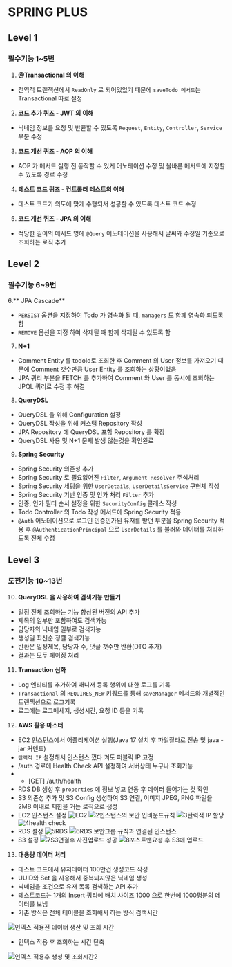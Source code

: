# SPRING PLUS

## Level 1
### 필수기능 1~5번
1. **@Transactional 의 이해**
- 전역적 트랜잭션에서 `ReadOnly` 로 되어있었기 때문에 `saveTodo 메서드`는 Transactional 따로 설정

2. **코드 추가 퀴즈 - JWT 의 이해**
- 닉네임 정보를 요청 및 반환할 수 있도록 `Request`, `Entity`, `Controller`, `Service` 부분 수정

3. **코드 개선 퀴즈 - AOP 의 이해**
- AOP 가 메서드 실행 전 동작할 수 있게 어노테이션 수정 및 올바른 메서드에 지정할 수 있도록 경로 수정

4. **테스트 코드 퀴즈 - 컨트롤러 테스트의 이해**
- 테스트 코드가 의도에 맞게 수행되서 성공할 수 있도록 테스트 코드 수정

5. **코드 개선 퀴즈 - JPA 의 이해**
- 적당한 길이의 메서드 명에 `@Query` 어노테이션을 사용해서 날씨와 수정일 기준으로 조회하는 로직 추가

## Level 2
### 필수기능 6~9번
6.** JPA Cascade**
- `PERSIST` 옵션을 지정하여 Todo 가 영속화 될 때, `managers` 도 함께 영속화 되도록 함
- `REMOVE` 옵션을 지정 하여 삭제될 때 함께 삭제될 수 있도록 함

7. **N+1**
- Comment Entity 를 todoId로 조회한 후 Comment 의 User 정보를 가져오기 때문에 Comment 갯수만큼 User Entity 를 조회하는 상황이었음
- JPA 쿼리 부분을 FETCH 를 추가하여 Comment 와 User 를 동시에 조회하는 JPQL 쿼리로 수정 후 해결

8. **QueryDSL**
- QueryDSL 을 위해 Configuration 설정
- QueryDSL 작성을 위해 커스텀 Repository 작성
- JPA Repository 에 QueryDSL 포함 Repository 를 확장
- QueryDSL 사용 및 N+1 문제 발생 않는것을 확인완료

9. **Spring Security**
- Spring Security 의존성 추가
- Spring Security 로 필요없어진 `Filter`, `Argument Resolver` 주석처리
- Spring Security 세팅을 위한 `UserDetails`, `UserDetailsService` 구현체 작성
- Spring Security 기반 인증 및 인가 처리 `Filter` 추가
- 인증, 인가 필터 순서 설정을 위한 `SecurityConfig` 클래스 작성
- Todo Controller 의 Todo 작성 메서드에 Spring Security 적용
- `@Auth` 어노테이션으로 로그인 인증인가된 유저를 받던 부분을 Spring Security 적용 후 `@AuthenticationPrincipal` 으로 `UserDetails` 를 불러와 데이터를 처리하도록 전체 수정

## Level 3
### 도전기능 10~13번

10. **QueryDSL 을 사용하여 검색기능 만들기**
- 일정 전체 조회하는 기능 향상된 버전의 API 추가
- 제목의 일부만 포함하여도 검색가능
- 담당자의 닉네임 일부로 검색가능
- 생성일 최신순 정렬 검색가능
- 반환은 일정제목, 담당자 수, 댓글 갯수만 반환(DTO 추가)
- 결과는 모두 페이징 처리

11. **Transaction 심화**
- Log 엔티티를 추가하여 매니저 등록 행위에 대한 로그를 기록
- `Transactional` 의 `REQUIRES_NEW` 키워드를 통해 `saveManager` 메서드와 개별적인 트랜잭션으로 로그기록
- 로그에는 로그메세지, 생성시간, 요청 ID 등을 기록

12. **AWS 활용 마스터**
- EC2 인스턴스에서 어플리케이션 실행(Java 17 설치 후 파일질라로 전송 및 java -jar 커멘드)
- `탄력적 IP` 설정해서 인스턴스 껐다 켜도 퍼블릭 IP 고정
- /auth 경로에 Health Check API 설정하여 서버상태 누구나 조회가능
- - [GET] /auth/health
- RDS DB 생성 후 `properties` 에 정보 넣고 연동 후 데이터 들어가는 것 확인
- S3 의존성 추가 및 S3 Config 생성하여 S3 연결, 이미지 JPEG, PNG 파일을 2MB 이내로 제한을 거는 로직으로 생성
- EC2 인스턴스 설정
![EC2](https://github.com/user-attachments/assets/0a2d9f8f-a801-42ef-9a1a-ad071bfe3c24)
![2인스턴스의 보안 인바운드규칙](https://github.com/user-attachments/assets/159a797f-c64c-453a-a0b1-e2fb3d4f25b9)
![3탄력적 IP 할당](https://github.com/user-attachments/assets/ab57d3e0-620e-4972-b15e-fe02c0c669c6)
![4health check](https://github.com/user-attachments/assets/f7c0bc0e-9e2b-46b8-b019-cd6be3ab9273)
- RDS 설정
![5RDS](https://github.com/user-attachments/assets/5a573549-3db0-45b2-8399-0d2b6e3b7854)
![6RDS 보안그룹 규칙과 연결된 인스턴스](https://github.com/user-attachments/assets/532cad66-6faa-404c-84e0-85485d82a142)
- S3 설정
![7S3연결후 사진업로드 성공](https://github.com/user-attachments/assets/6e30c4d5-52f9-4660-9f2b-68cc4eb0ce36)
![8포스트맨요청 후 S3에 업로드](https://github.com/user-attachments/assets/6968a7be-091b-4385-a659-282682ee0cba)


13. **대용량 데이터 처리**
- 테스트 코드에서 유저데이터 100만건 생성코드 작성
- UUID와 Set 을 사용해서 중복되지않은 닉네임 생성
- 닉네임을 조건으로 유저 목록 검색하는 API 추가
- 테스트코드는 1개의 Insert 쿼리에 배치 사이즈 1000 으로 한번에 1000명분의 데이터를 보냄
- 기존 방식은 전체 테이블을 조회해서 하는 방식 검색시간

![인덱스 적용전 데이터 생산 및 조회 시간](https://github.com/user-attachments/assets/8b977a03-1475-4ee2-89a4-5d387437825e)

- 인덱스 적용 후 조회하는 시간 단축

![인덱스 적용후 생성 및 조회시간2](https://github.com/user-attachments/assets/b849acb8-eab2-4b4f-8d9d-1aa99cbfb2ed)
